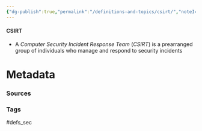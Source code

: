 ```yaml
---
{"dg-publish":true,"permalink":"/definitions-and-topics/csirt/","noteIcon":""}
---
```


#### CSIRT
- A *Computer Security Incident Response Team* (*CSIRT*) is a prearranged group of individuals who manage and respond to security incidents






# Metadata

### Sources


### Tags
#defs_sec 